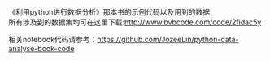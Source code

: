 《利用python进行数据分析》那本书的示例代码以及用到的数据 <br>
所有涉及到的数据集均可在这里下载:http://www.bvbcode.com/code/2fidac5y

相关notebook代码请参考：https://github.com/JozeeLin/python-data-analyse-book-code